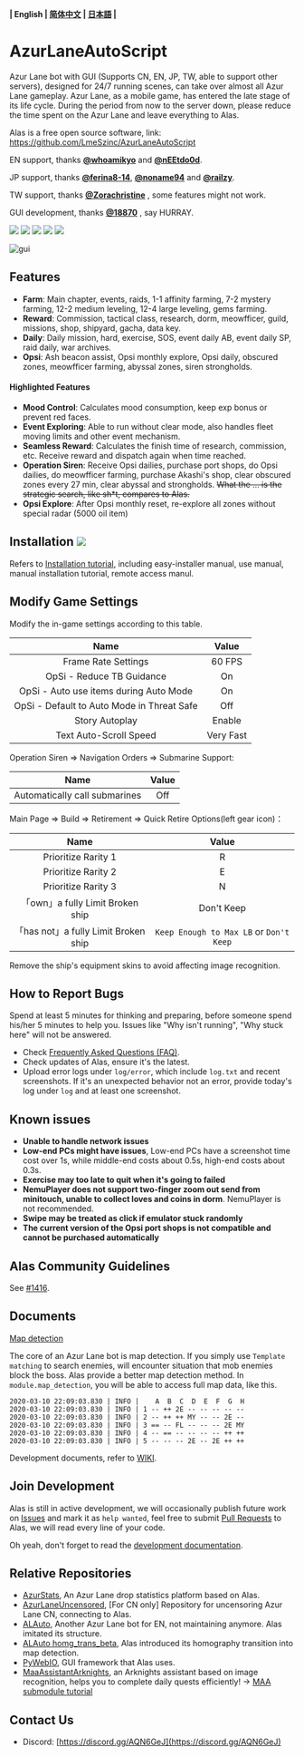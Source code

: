 **| English | [简体中文](README.md) | [日本語](README_jp.md) |**

# AzurLaneAutoScript

Azur Lane bot with GUI (Supports CN, EN, JP, TW, able to support other servers), designed for 24/7 running scenes, can take over almost all Azur Lane gameplay. Azur Lane, as a mobile game, has entered the late stage of its life cycle. During the period from now to the server down, please reduce the time spent on the Azur Lane and leave everything to Alas.

Alas is a free open source software, link: https://github.com/LmeSzinc/AzurLaneAutoScript

EN support, thanks **[@whoamikyo](https://github.com/whoamikyo)** and **[@nEEtdo0d](https://github.com/nEEtdo0d)**.

JP support, thanks **[@ferina8-14](https://github.com/ferina8-14)**, **[@noname94](https://github.com/noname94)** and **[@railzy](https://github.com/railzy)**.

TW support, thanks **[@Zorachristine](https://github.com/Zorachristine)** , some features might not work.

GUI development, thanks **[@18870](https://github.com/18870)** , say HURRAY.

![](https://img.shields.io/github/commit-activity/m/LmeSzinc/AzurLaneAutoScript?color=4e4c97) ![](https://img.shields.io/tokei/lines/github/LmeSzinc/AzurLaneAutoScript?color=4e4c97) ![](https://img.shields.io/github/repo-size/LmeSzinc/AzurLaneAutoScript?color=4e4c97) ![](https://img.shields.io/github/issues-closed/LmeSzinc/AzurLaneAutoScript?color=4e4c97) ![](https://img.shields.io/github/issues-pr-closed/LmeSzinc/AzurLaneAutoScript?color=4e4c97)

![gui](https://raw.githubusercontent.com/LmeSzinc/AzurLaneAutoScript/master/doc/README.assets/gui_en.png)



## Features

- **Farm**: Main chapter, events, raids, 1-1 affinity farming, 7-2 mystery farming, 12-2 medium leveling, 12-4 large leveling, gems farming.
- **Reward**: Commission, tactical class, research, dorm, meowfficer, guild, missions, shop, shipyard, gacha, data key.
- **Daily**: Daily mission, hard, exercise, SOS, event daily AB, event daily SP, raid daily, war archives.
- **Opsi**: Ash beacon assist, Opsi monthly explore, Opsi daily, obscured zones, meowfficer farming, abyssal zones, siren strongholds.

#### Highlighted Features

- **Mood Control**: Calculates mood consumption, keep exp bonus or prevent red faces.
- **Event Exploring**: Able to run without clear mode, also handles fleet moving limits and other event mechanism.
- **Seamless Reward**: Calculates the finish time of research, commission, etc. Receive reward and dispatch again when time reached.
- **Operation Siren**: Receive Opsi dailies, purchase port shops, do Opsi dailies, do meowfficer farming, purchase Akashi's shop, clear obscured zones every 27 min, clear abyssal and strongholds. ~~What the ... is the strategic search, like sh*t, compares to Alas.~~
- **Opsi Explore**: After Opsi monthly reset, re-explore all zones without special radar (5000 oil item)



## Installation [![](https://img.shields.io/github/downloads/LmeSzinc/AzurLaneAutoScript/total?color=4e4c97)](https://github.com/LmeSzinc/AzurLaneAutoScript/releases)

Refers to [Installation tutorial](https://github.com/LmeSzinc/AzurLaneAutoScript/wiki/Installation_en), including easy-installer manual, use manual, manual installation tutorial, remote access manul.

## Modify Game Settings

Modify the in-game settings according to this table.

|                    Name                    |   Value   |
|:------------------------------------------:|:---------:|
|            Frame Rate Settings             |  60 FPS   |
|         OpSi - Reduce TB Guidance          |    On     |
|   OpSi - Auto use items during Auto Mode   |    On     |
| OpSi - Default to Auto Mode in Threat Safe |    Off    |
|               Story Autoplay               |  Enable   |
|           Text Auto-Scroll Speed           | Very Fast |

Operation Siren => Navigation Orders => Submarine Support:

|              Name             | Value |
|:-----------------------------:|:-----:|
| Automatically call submarines |  Off  |

Main Page => Build =>  Retirement => Quick Retire Options(left gear icon)：

|                Name                |                  Value                  |
|:----------------------------------:|:---------------------------------------:|
|        Prioritize Rarity 1         |                    R                    |
|        Prioritize Rarity 2         |                    E                    |
|        Prioritize Rarity 3         |                    N                    |
|   「own」a fully Limit Broken ship   |               Don't Keep                |
| 「has not」a fully Limit Broken ship | `Keep Enough to Max LB` or `Don't Keep` |

Remove the ship's equipment skins to avoid affecting image recognition.

## How to Report Bugs

Spend at least 5 minutes for thinking and preparing, before someone spend his/her 5 minutes to help you. Issues like "Why isn't running", "Why stuck here" will not be answered.

- Check [Frequently Asked Questions (FAQ)](https://github.com/LmeSzinc/AzurLaneAutoScript/wiki/FAQ_en_cn).
- Check updates of Alas, ensure it's the latest.
- Upload error logs under `log/error`, which include `log.txt` and recent screenshots. If it's an  unexpected behavior not an error, provide today's log under `log` and at least one screenshot.



## Known issues

- **Unable to handle network issues**
- **Low-end PCs might have issues**, Low-end PCs have a screenshot time cost over 1s, while middle-end costs about 0.5s, high-end costs about 0.3s.
- **Exercise may too late to quit when it's going to failed**
- **NemuPlayer does not support two-finger zoom out send from minitouch, unable to collect loves and coins in dorm**. NemuPlayer is not recommended.
- **Swipe may be treated as click if emulator stuck randomly**
- **The current version of the Opsi port shops is not compatible and cannot be purchased automatically**


## Alas Community Guidelines

See [#1416](https://github.com/LmeSzinc/AzurLaneAutoScript/issues/1416).



## Documents

[Map detection](https://github.com/LmeSzinc/AzurLaneAutoScript/wiki/perspective_en)

The core of an Azur Lane bot is map detection. If you simply use `Template matching` to search enemies, will encounter situation that mob enemies block the boss. Alas provide a better map detection method. In `module.map_detection`, you will be able to access full map data, like this.

```
2020-03-10 22:09:03.830 | INFO |    A  B  C  D  E  F  G  H
2020-03-10 22:09:03.830 | INFO | 1 -- ++ 2E -- -- -- -- --
2020-03-10 22:09:03.830 | INFO | 2 -- ++ ++ MY -- -- 2E --
2020-03-10 22:09:03.830 | INFO | 3 == -- FL -- -- -- 2E MY
2020-03-10 22:09:03.830 | INFO | 4 -- == -- -- -- -- ++ ++
2020-03-10 22:09:03.830 | INFO | 5 -- -- -- 2E -- 2E ++ ++
```

Development documents, refer to [WIKI](https://github.com/LmeSzinc/AzurLaneAutoScript/wiki).



## Join Development

Alas is still in active development, we will occasionally publish future work on [Issues](https://github.com/LmeSzinc/AzurLaneAutoScript/issues?q=is%3Aopen+is%3Aissue+label%3A%22help+wanted%22) and mark it as `help wanted`, feel free to submit [Pull Requests](https://github.com.com/LmeSzinc/AzurLaneAutoScript/pulls) to Alas, we will read every line of your code.

Oh yeah, don't forget to read the [development documentation](https://github.com/LmeSzinc/AzurLaneAutoScript/wiki/1.-Start).



## Relative Repositories

- [AzurStats](https://azur-stats.lyoko.io/), An Azur Lane drop statistics platform based on Alas.
- [AzurLaneUncensored](https://github.com/LmeSzinc/AzurLaneUncensored), [For CN only] Repository for uncensoring Azur Lane CN, connecting to Alas.
- [ALAuto](https://github.com/Egoistically/ALAuto), Another Azur Lane bot for EN, not maintaining anymore. Alas imitated its structure.
- [ALAuto homg_trans_beta](https://github.com/asd111333/ALAuto/tree/homg_trans_beta), Alas introduced its homography transition into map detection.
- [PyWebIO](https://github.com/pywebio/PyWebIO), GUI framework that Alas uses.
- [MaaAssistantArknights](https://github.com/MaaAssistantArknights/MaaAssistantArknights), an Arknights assistant based on image recognition, helps you to complete daily quests efficiently! -> [MAA submodule tutorial](https://github.com/LmeSzinc/AzurLaneAutoScript/wiki/submodule_maa_cn)

## Contact Us

- Discord: [https://discord.gg/AQN6GeJ](https://discord.gg/AQN6GeJ)

